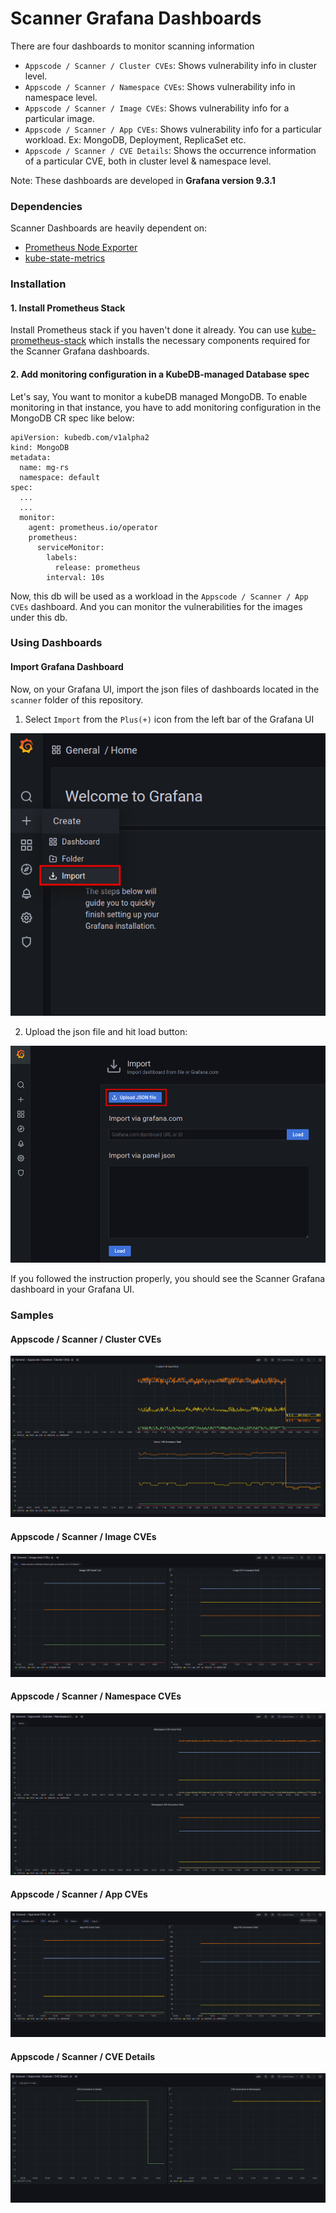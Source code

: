 # Scanner Grafana Dashboards

There are four dashboards to monitor scanning information

- `Appscode / Scanner / Cluster CVEs`: Shows vulnerability info in cluster level.
- `Appscode / Scanner / Namespace CVEs`: Shows vulnerability info in namespace level.
- `Appscode / Scanner / Image CVEs`: Shows vulnerability info for a particular image.
- `Appscode / Scanner / App CVEs`: Shows vulnerability info for a particular workload. Ex: MongoDB, Deployment, ReplicaSet etc.
- `Appscode / Scanner / CVE Details`: Shows the occurrence information of a particular CVE, both in cluster level & namespace level.

Note: These dashboards are developed in **Grafana version 9.3.1**

### Dependencies

Scanner Dashboards are heavily dependent on:

- [Prometheus Node Exporter](https://github.com/prometheus/node_exporter)
- [kube-state-metrics](https://github.com/kubernetes/kube-state-metrics)


### Installation

#### 1. Install Prometheus Stack

Install Prometheus stack if you haven't done it already. You can use [kube-prometheus-stack](https://artifacthub.io/packages/helm/prometheus-community/kube-prometheus-stack) which installs the necessary components required for the Scanner Grafana dashboards.

#### 2. Add monitoring configuration in a KubeDB-managed Database spec

Let's say, You want to monitor a kubeDB managed MongoDB. To enable monitoring in that instance, you have to add monitoring configuration in the MongoDB CR spec like below:

```
apiVersion: kubedb.com/v1alpha2
kind: MongoDB
metadata:
  name: mg-rs
  namespace: default
spec:
  ...
  ...
  monitor:
    agent: prometheus.io/operator
    prometheus:
      serviceMonitor:
        labels:
          release: prometheus
        interval: 10s
```
Now, this db will be used as a workload in the `Appscode / Scanner / App CVEs` dashboard. And you can monitor the vulnerabilities for the images under this db.

### Using Dashboards

#### Import Grafana Dashboard

Now, on your Grafana UI, import the json files of dashboards located in the `scanner` folder of this repository.


1. Select `Import` from the `Plus(+)` icon from the left bar of the Grafana UI

![Import New Dashboard](/scanner/images/import_dashboard_1.png)

2. Upload the json file and hit load button:

![Upload Dashboard JSON](/scanner/images/import_dashboard_2.png)


If you followed the instruction properly, you should see the Scanner Grafana dashboard in your Grafana UI.

### Samples

####  Appscode / Scanner / Cluster CVEs

![Appscode / Scanner / Cluster CVEs](/scanner/images/cluster-level-cves.png)

####  Appscode / Scanner / Image CVEs

![Appscode / Scanner / Image CVEs](/scanner/images/image-level-cves.png)


####  Appscode / Scanner / Namespace CVEs

![Appscode / Scanner / Namespace CVEs](/scanner/images/namespace-level-cves.png)

####  Appscode / Scanner / App CVEs

![Appscode / Scanner / App CVEs](/scanner/images/app-level-cves.png)

#### Appscode / Scanner / CVE Details
![Appscode / Scanner / CVE Details](/scanner/images/cve-details.png)
